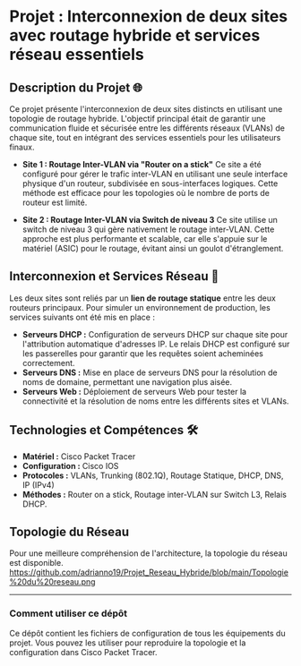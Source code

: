 # Projet : Interconnexion de deux sites avec routage hybride et services réseau essentiels

## Description du Projet 🌐

Ce projet présente l'interconnexion de deux sites distincts en utilisant une topologie de routage hybride. L'objectif principal était de garantir une communication fluide et sécurisée entre les différents réseaux (VLANs) de chaque site, tout en intégrant des services essentiels pour les utilisateurs finaux.

* **Site 1 : Routage Inter-VLAN via "Router on a stick"**
    Ce site a été configuré pour gérer le trafic inter-VLAN en utilisant une seule interface physique d'un routeur, subdivisée en sous-interfaces logiques. Cette méthode est efficace pour les topologies où le nombre de ports de routeur est limité.

* **Site 2 : Routage Inter-VLAN via Switch de niveau 3**
    Ce site utilise un switch de niveau 3 qui gère nativement le routage inter-VLAN. Cette approche est plus performante et scalable, car elle s'appuie sur le matériel (ASIC) pour le routage, évitant ainsi un goulot d'étranglement.

## Interconnexion et Services Réseau 🔗

Les deux sites sont reliés par un **lien de routage statique** entre les deux routeurs principaux. Pour simuler un environnement de production, les services suivants ont été mis en place :

* **Serveurs DHCP :** Configuration de serveurs DHCP sur chaque site pour l'attribution automatique d'adresses IP. Le relais DHCP est configuré sur les passerelles pour garantir que les requêtes soient acheminées correctement.
* **Serveurs DNS :** Mise en place de serveurs DNS pour la résolution de noms de domaine, permettant une navigation plus aisée.
* **Serveurs Web :** Déploiement de serveurs Web pour tester la connectivité et la résolution de noms entre les différents sites et VLANs.

## Technologies et Compétences 🛠️

* **Matériel :** Cisco Packet Tracer
* **Configuration :** Cisco IOS
* **Protocoles :** VLANs, Trunking (802.1Q), Routage Statique, DHCP, DNS, IP (IPv4)
* **Méthodes :** Router on a stick, Routage inter-VLAN sur Switch L3, Relais DHCP.

## Topologie du Réseau

Pour une meilleure compréhension de l'architecture, la topologie du réseau est disponible.
https://github.com/adrianno19/Projet_Reseau_Hybride/blob/main/Topologie%20du%20reseau.png

---

### Comment utiliser ce dépôt

Ce dépôt contient les fichiers de configuration de tous les équipements du projet. Vous pouvez les utiliser pour reproduire la topologie et la configuration dans Cisco Packet Tracer.

